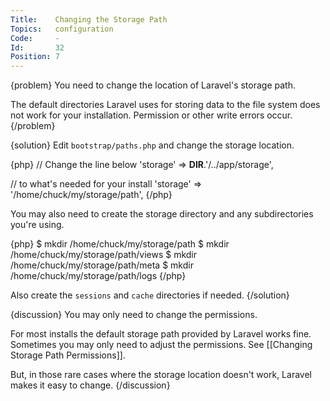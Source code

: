 ```yaml
---
Title:    Changing the Storage Path
Topics:   configuration
Code:     -
Id:       32
Position: 7
---
```


{problem}
You need to change the location of Laravel's storage path.

The default directories Laravel uses for storing data to the file system does not work for your installation. Permission or other write errors occur.
{/problem}

{solution}
Edit `bootstrap/paths.php` and change the storage location.

{php}
// Change the line below
'storage' => __DIR__.'/../app/storage',

// to what's needed for your install
'storage' => '/home/chuck/my/storage/path',
{/php}

You may also need to create the storage directory and any subdirectories you're using.

{php}
$ mkdir /home/chuck/my/storage/path
$ mkdir /home/chuck/my/storage/path/views
$ mkdir /home/chuck/my/storage/path/meta
$ mkdir /home/chuck/my/storage/path/logs
{/php}

Also create the `sessions` and `cache` directories if needed.
{/solution}

{discussion}
You may only need to change the permissions.

For most installs the default storage path provided by Laravel works fine. Sometimes you may only need to adjust the permissions. See [[Changing Storage Path Permissions]].

But, in those rare cases where the storage location doesn't work, Laravel makes it easy to change.
{/discussion}
